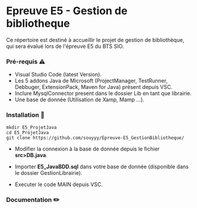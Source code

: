 # Epreuve E5 - Gestion de bibliotheque

Ce répertoire est destiné à accueillir le projet de gestion de bibliothèque, qui sera évalué lors de l'épreuve E5 du BTS SIO.

### Pré-requis ⚠️
- Visual Studio Code (latest Version).
- Les 5 addons Java de Microsoft (ProjectManager, TestRunner, Debbuger, ExtensionPack, Maven for Java) présent depuis VSC.
- Inclure MysqlConnector present dans le dossier Lib en tant que librairie.
- Une base de donnée (Utilisation de Xamp, Mamp ...).
  
### Installation 📁
```
mkdir E5_ProjetJava
cd E5_ProjetJava
git clone https://github.com/souyyy/Epreuve-E5_GestionBibliotheque/
```

- Modifier la connexion à la base de donnée depuis le fichier **src>DB.java**.

- Importer **E5_JavaBDD.sql** dans votre base de donnée (disponible dans le dossier GestionLibrairie).

- Executer le code MAIN depuis VSC.
  
### Documentation ✏️
